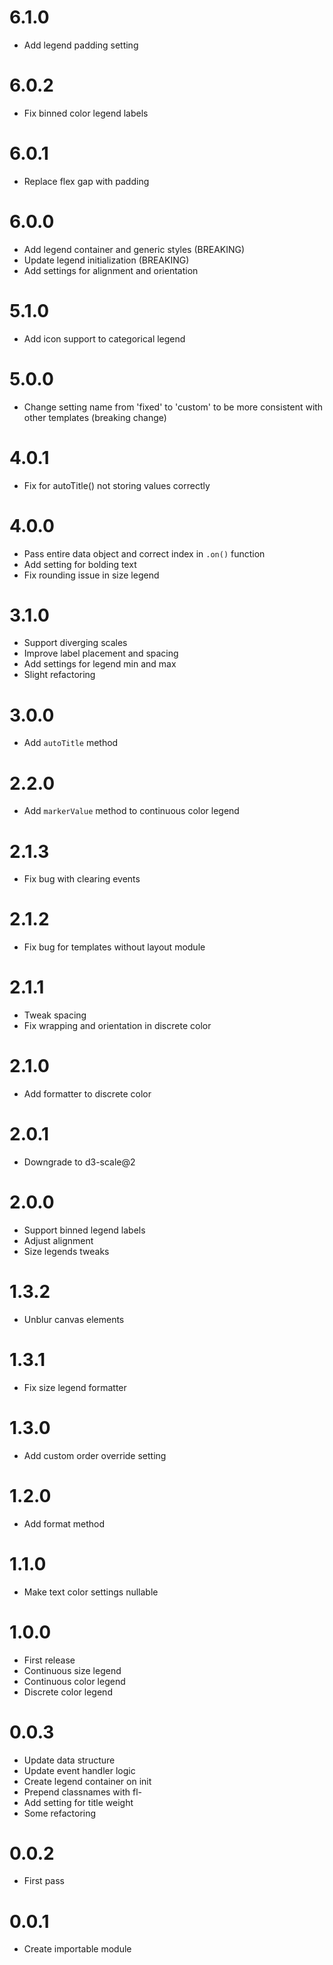 # 6.1.0
* Add legend padding setting

# 6.0.2
* Fix binned color legend labels

# 6.0.1
* Replace flex gap with padding

# 6.0.0
* Add legend container and generic styles (BREAKING)
* Update legend initialization (BREAKING)
* Add settings for alignment and orientation

# 5.1.0
* Add icon support to categorical legend

# 5.0.0
* Change setting name from 'fixed' to 'custom' to be more consistent with other templates (breaking change)

# 4.0.1
* Fix for autoTitle() not storing values correctly

# 4.0.0
* Pass entire data object and correct index in `.on()` function
* Add setting for bolding text
* Fix rounding issue in size legend

# 3.1.0
* Support diverging scales
* Improve label placement and spacing
* Add settings for legend min and max
* Slight refactoring

# 3.0.0
* Add `autoTitle` method

# 2.2.0
* Add `markerValue` method to continuous color legend

# 2.1.3
* Fix bug with clearing events

# 2.1.2
* Fix bug for templates without layout module

# 2.1.1
* Tweak spacing
* Fix wrapping and orientation in discrete color

# 2.1.0
* Add formatter to discrete color

# 2.0.1
* Downgrade to d3-scale@2

# 2.0.0
* Support binned legend labels
* Adjust alignment
* Size legends tweaks

# 1.3.2
* Unblur canvas elements

# 1.3.1
* Fix size legend formatter

# 1.3.0
* Add custom order override setting

# 1.2.0
* Add format method

# 1.1.0
* Make text color settings nullable

# 1.0.0
* First release
* Continuous size legend
* Continuous color legend
* Discrete color legend

# 0.0.3
* Update data structure
* Update event handler logic
* Create legend container on init
* Prepend classnames with fl-
* Add setting for title weight
* Some refactoring

# 0.0.2
* First pass

# 0.0.1
* Create importable module